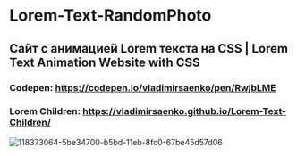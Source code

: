 # Lorem-Text-RandomPhoto

## Сайт с анимацией Lorem текста на CSS | Lorem Text Animation Website with CSS

### Codepen: https://codepen.io/vladimirsaenko/pen/RwjbLME

### Lorem Children: https://vladimirsaenko.github.io/Lorem-Text-Children/

![118373064-5be34700-b5bd-11eb-8fc0-67be45d57d06](https://user-images.githubusercontent.com/56477695/168064447-297b18ce-758b-4614-9ae7-83ffb6ca5cad.jpg)
